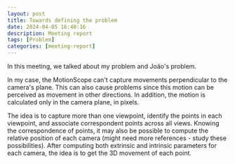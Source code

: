 ```yaml
---
layout: post
title: Towards defining the problem
date: 2024-04-05 16:40:16
description: Meeting report
tags: [Problem]
categories: [meeting-report]
---
```


In this meeting, we talked about my problem and João's problem.

In my case, the MotionScope can't capture movements perpendicular to the camera's plane. This can also cause problems since this motion can be perceived as movement in other directions. In addition, the motion is calculated only in the camera plane, in pixels.

The idea is to capture more than one viewpoint, identify the points in each viewpoint, and associate correspondent points across all views. Knowing the correspondence of points, it may also be possible to compute the relative position of each camera (might need more references - study these possibilities). After computing both extrinsic and intrinsic parameters for each camera, the idea is to get the 3D movement of each point.